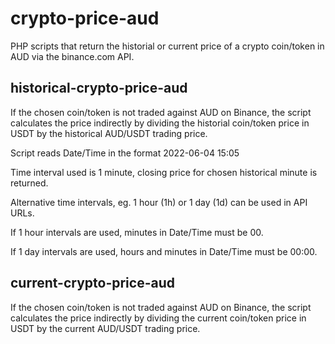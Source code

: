 # crypto-price-aud
PHP scripts that return the historial or current price of a crypto coin/token in AUD via the binance.com API.

## historical-crypto-price-aud

If the chosen coin/token is not traded against AUD on Binance, the script calculates the price indirectly by dividing the historial coin/token price in USDT by the historical AUD/USDT trading price.

Script reads Date/Time in the format 2022-06-04 15:05

Time interval used is 1 minute, closing price for chosen historical minute is returned.

Alternative time intervals, eg. 1 hour (1h) or 1 day (1d) can be used in API URLs.

If 1 hour intervals are used, minutes in Date/Time must be 00.

If 1 day intervals are used, hours and minutes in Date/Time must be 00:00.

## current-crypto-price-aud

If the chosen coin/token is not traded against AUD on Binance, the script calculates the price indirectly by dividing the current coin/token price in USDT by the current AUD/USDT trading price.
